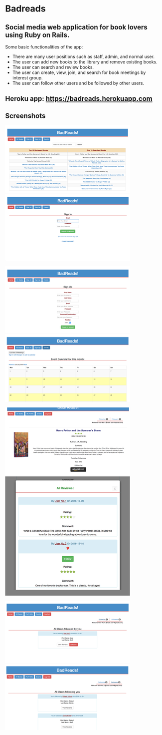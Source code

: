 # Badreads

## Social media web application for book lovers using Ruby on Rails.

Some basic functionalities of the app: 

* There are many user positions such as staff, admin, and normal user. 
* The user can add new books to the library and remove existing books. 
* The user can search and review books. 
* The user can create, view, join, and search for book meetings by interest group. 
* The user can follow other users and be followed by other users. 

## Heroku app: https://badreads.herokuapp.com

## Screenshots
<img src="https://github.com/danieldddao/badreads/blob/master/screenshots/1.png" width="400"> <img src="https://github.com/danieldddao/badreads/blob/master/screenshots/2.png" width="400">

<img src="https://github.com/danieldddao/badreads/blob/master/screenshots/3.png" width="400"> <img src="https://github.com/danieldddao/badreads/blob/master/screenshots/4.png" width="400">

<img src="https://github.com/danieldddao/badreads/blob/master/screenshots/5.png" width="400"> <img src="https://github.com/danieldddao/badreads/blob/master/screenshots/6.png" width="400">

<img src="https://github.com/danieldddao/badreads/blob/master/screenshots/7.png" width="400"> <img src="https://github.com/danieldddao/badreads/blob/master/screenshots/8.png" width="400">
